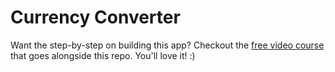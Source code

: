 # Currency Converter

Want the step-by-step on building this app? Checkout the [free video course](http://learn.handlebarlabs.com/p/react-native-basics-build-a-currency-converter) that goes alongside this repo. You'll love it! :)